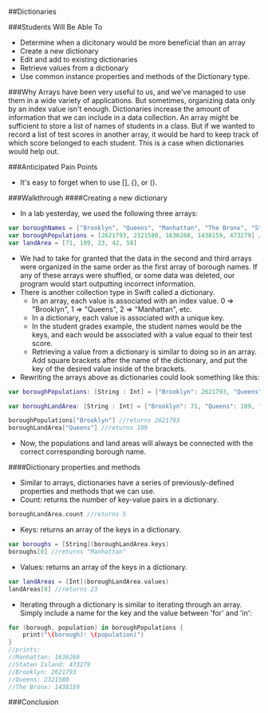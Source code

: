 ##Dictionaries

###Students Will Be Able To
- Determine when a dicitonary would be more beneficial than an array
- Create a new dictionary
- Edit and add to existing dictionaries
- Retrieve values from a dictionary
- Use common instance properties and methods of the Dictionary type.


###Why
Arrays have been very useful to us, and we've managed to use them in a wide variety of applications. But sometimes, organizing data only by an index value isn't enough. Dictionaries increase the amount of information that we can include in a data collection. An array might be sufficient to store a list of names of students in a class. But if we wanted to record a list of test scores in another array, it would be hard to keep track of which score belonged to each student. This is a case when dictionaries would help out.

###Anticipated Pain Points
- It's easy to forget when to use [], {}, or (). 

###Walkthrough
####Creating a new dictionary
- In a lab yesterday, we used the following three arrays:
```Swift
var boroughNames = ["Brooklyn", "Queens", "Manhattan", "The Bronx", "Staten Island"] //five boroughs of NYC
var boroughPopulations = [2621793, 2321580, 1636268, 1438159, 473279] //listed in same order as the names
var landArea = [71, 109, 23, 42, 58]
```
- We had to take for granted that the data in the second and third arrays were organized in the same order as the first array of borough names. If any of these arrays were shuffled, or some data was deleted, our program would start outputting incorrect information.
- There is another collection type in Swift called a dictionary. 
  - In an array, each value is associated with an index value. 0 => "Brooklyn", 1 => "Queens", 2 => "Manhattan", etc.
  - In a dictionary, each value is associated with a unique key.
  - In the student grades example, the student names would be the keys, and each would be associated with a value equal to their test score.
  - Retrieving a value from a dictionary is similar to doing so in an array. Add square brackets after the name of the dictionary, and put the key of the desired value inside of the brackets.
- Rewriting the arrays above as dictionaries could look something like this:
```Swift
var boroughPopulations: [String : Int] = ["Brooklyn": 2621793, "Queens": 2321580, "Manhattan": 1636268, "The Bronx": 1438159, "Staten Island": 473279]

var boroughLandArea: [String : Int] = ["Brooklyn": 71, "Queens": 109, "Manhattan": 23, "The Bronx": 42, "Staten Island": 58]

boroughPopulations["Brooklyn"] //returns 2621793
boroughLandArea["Queens"] //returns 109
```
- Now, the populations and land areas will always be connected with the correct corresponding borough name.

####Dictionary properties and methods
- Similar to arrays, dictionaries have a series of previously-defined properties and methods that we can use.
- Count: returns the number of key-value pairs in a dictionary.
```Swift
boroughLandArea.count //returns 5
```
- Keys: returns an array of the keys in a dictionary.
```Swift
var boroughs = [String](boroughLandArea.keys)
boroughs[0] //returns "Manhattan"
```
- Values: returns an array of the keys in a dictionary.
```Swift
var landAreas = [Int](boroughLandArea.values)
landAreas[0] //returns 23
```
- Iterating through a dictionary is similar to iterating through an array. Simply include a name for the key and the value between 'for' and 'in':
```Swift
for (borough, population) in boroughPopulations {
    print("\(borough): \(population)")
}
//prints:
//Manhattan: 1636268
//Staten Island: 473279
//Brooklyn: 2621793
//Queens: 2321580
//The Bronx: 1438159
```

###Conclusion

